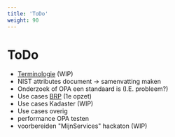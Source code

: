 ```yaml
---
title: 'ToDo'
weight: 90
---
```


# ToDo

- [Terminologie](/docs/5.architectuur/resources/terminologie) (WIP)
- NIST attributes document -> samenvatting maken
- Onderzoek of OPA een standaard is (I.E. probleem?)
- Use cases [BRP](/docs/5.architectuur/usecases/brp) (1e opzet)
- Use cases Kadaster (WIP)
- Use cases overig
- performance OPA testen
- voorbereiden "MijnServices" hackaton (WIP)
